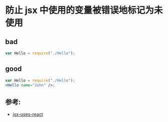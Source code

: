 # 防止 jsx 中使用的变量被错误地标记为未使用

## bad

```jsx
var Hello = require("./Hello");
```

## good

```jsx
var Hello = require("./Hello");
<Hello name="John" />;
```

## 参考:

- [jsx-uses-react](https://github.com/jsx-eslint/eslint-plugin-react/blob/c42b624d0fb9ad647583a775ab9751091eec066f/docs/rules/jsx-uses-react)
